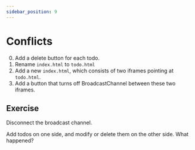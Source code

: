 ```yaml
---
sidebar_position: 9
---
```

# Conflicts

0. Add a delete button for each todo.
1. Rename `index.html` to `todo.html`
2. Add a new `index.html`, which consists of two iframes pointing at `todo.html`. 
3. Add a button that turns off BroadcastChannel between these two iframes.

## Exercise

Disconnect the broadcast channel.

Add todos on one side, and modify or delete them on the other side. What happened?